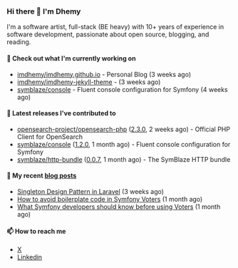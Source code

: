 ### Hi there 👋 I'm Dhemy

I'm a software artist, full-stack (BE heavy) with 10+ years of experience in software development,
passionate about open source, blogging, and reading.

#### 👷 Check out what I'm currently working on

- [imdhemy/imdhemy.github.io](https://github.com/imdhemy/imdhemy.github.io) - Personal Blog (3 weeks ago)
- [imdhemy/imdhemy-jekyll-theme](https://github.com/imdhemy/imdhemy-jekyll-theme) -  (3 weeks ago)
- [symblaze/console](https://github.com/symblaze/console) - Fluent console configuration for Symfony (4 weeks ago)

#### 🔭 Latest releases I've contributed to

- [opensearch-project/opensearch-php](https://github.com/opensearch-project/opensearch-php) ([2.3.0](https://github.com/opensearch-project/opensearch-php/releases/tag/2.3.0), 2 weeks ago) - Official PHP Client for OpenSearch
- [symblaze/console](https://github.com/symblaze/console) ([1.2.0](https://github.com/symblaze/console/releases/tag/1.2.0), 1 month ago) - Fluent console configuration for Symfony
- [symblaze/http-bundle](https://github.com/symblaze/http-bundle) ([0.0.7](https://github.com/symblaze/http-bundle/releases/tag/0.0.7), 1 month ago) - The SymBlaze HTTP bundle

#### 📜 My recent [blog posts](https://imdhemy.com/)

- [Singleton Design Pattern in Laravel](https://imdhemy.com/blog/php/singleton-design-pattern-in-laravel.html/) (3 weeks ago)
- [How to avoid boilerplate code in Symfony Voters](https://imdhemy.com/blog/php/how-to-avoid-boilerplate-code-in-symfony-voters.html/) (1 month ago)
- [What Symfony developers should know before using Voters](https://imdhemy.com/blog/php/what-symfony-developers-should-know-before-using-voters.html/) (1 month ago)

#### 📫 How to reach me

- [X](https://twitter.com/imdhemy)
- [Linkedin](https://linkedin.com/in/imdhemy)
